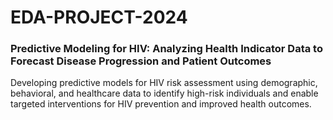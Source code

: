 # EDA-PROJECT-2024
### Predictive Modeling for HIV: Analyzing Health Indicator Data to Forecast Disease Progression and Patient Outcomes
 Developing predictive models for HIV risk assessment using demographic, behavioral, and healthcare data to identify high-risk individuals and enable targeted interventions for HIV prevention and improved health outcomes.
